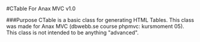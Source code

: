 #CTable For Anax MVC v1.0

###Purpose
CTable is a basic class for generating HTML Tables. This class was made for Anax MVC (dbwebb.se course phpmvc: kursmoment 05).
This class is not intended to be anything "advanced".


